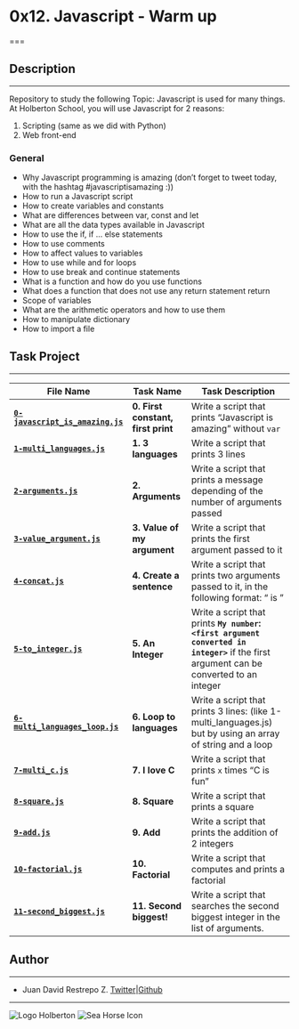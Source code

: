 # 0x12. Javascript - Warm up

===

## Description

---
Repository to study the following Topic: Javascript is used for many things. At Holberton School, you will use Javascript for 2 reasons:

1. Scripting (same as we did with Python)
2. Web front-end

### General

- Why Javascript programming is amazing (don’t forget to tweet today, with the hashtag #javascriptisamazing :))
- How to run a Javascript script
- How to create variables and constants
- What are differences between var, const and let
- What are all the data types available in Javascript
- How to use the if, if ... else statements
- How to use comments
- How to affect values to variables
- How to use while and for loops
- How to use break and continue statements
- What is a function and how do you use functions
- What does a function that does not use any return statement return
- Scope of variables
- What are the arithmetic operators and how to use them
- How to manipulate dictionary
- How to import a file

## Task Project

---
File Name|Task Name|Task Description
---|---|---
[**`0-javascript_is_amazing.js`**](https://github.com/jdrestre/holbertonschool-higher_level_programming/blob/master/0x12-javascript-warm_up/0-javascript_is_amazing.js)|**0. First constant, first print**|Write a script that prints “Javascript is amazing” without `var`
[**`1-multi_languages.js`**](https://github.com/jdrestre/holbertonschool-higher_level_programming/blob/master/0x12-javascript-warm_up/1-multi_languages.js)|**1. 3 languages**|Write a script that prints 3 lines
[**`2-arguments.js`**](https://github.com/jdrestre/holbertonschool-higher_level_programming/blob/master/0x12-javascript-warm_up/2-arguments.js)|**2. Arguments**|Write a script that prints a message depending of the number of arguments passed
[**`3-value_argument.js`**](https://github.com/jdrestre/holbertonschool-higher_level_programming/blob/master/0x12-javascript-warm_up/3-value_argument.js)|**3. Value of my argument**|Write a script that prints the first argument passed to it
[**`4-concat.js`**](https://github.com/jdrestre/holbertonschool-higher_level_programming/blob/master/0x12-javascript-warm_up/4-concat.js)|**4. Create a sentence**|Write a script that prints two arguments passed to it, in the following format: “ is ”
[**`5-to_integer.js`**](https://github.com/jdrestre/holbertonschool-higher_level_programming/blob/master/0x12-javascript-warm_up/5-to_integer.js)|**5. An Integer**|Write a script that prints **`My number`: `<first argument converted in integer>`** if the first argument can be converted to an integer
[**`6-multi_languages_loop.js`**](https://github.com/jdrestre/holbertonschool-higher_level_programming/blob/master/0x12-javascript-warm_up/6-multi_languages_loop.js)|**6. Loop to languages**|Write a script that prints 3 lines: (like 1-multi_languages.js) but by using an array of string and a loop
[**`7-multi_c.js`**](https://github.com/jdrestre/holbertonschool-higher_level_programming/blob/master/0x12-javascript-warm_up/7-multi_c.js)|**7. I love C**|Write a script that prints `x` times “C is fun”
[**`8-square.js`**](https://github.com/jdrestre/holbertonschool-higher_level_programming/blob/master/0x12-javascript-warm_up/8-square.js)|**8. Square**|Write a script that prints a square
[**`9-add.js`**](https://github.com/jdrestre/holbertonschool-higher_level_programming/blob/master/0x12-javascript-warm_up/9-add.js)|**9. Add**|Write a script that prints the addition of 2 integers
[**`10-factorial.js`**](https://github.com/jdrestre/holbertonschool-higher_level_programming/blob/master/0x12-javascript-warm_up/10-factorial.js)|**10. Factorial**|Write a script that computes and prints a factorial
[**`11-second_biggest.js`**](https://github.com/jdrestre/holbertonschool-higher_level_programming/blob/master/0x12-javascript-warm_up/11-second_biggest.js)|**11. Second biggest!**|Write a script that searches the second biggest integer in the list of arguments.

## Author

---

- Juan David Restrepo Z. [Twitter](https://twitter.com/jdrestre)|[Github](https://github.com/jdrestre)

---
![Logo Holberton](https://www.holbertonschool.com/holberton-logo.png) ![Sea Horse Icon](https://intranet.hbtn.io/assets/holberton-logo-coral-27055cb2f875eb10bf3b3942e52a24581bc0667695bdc856d4f08b469b678000.png)
